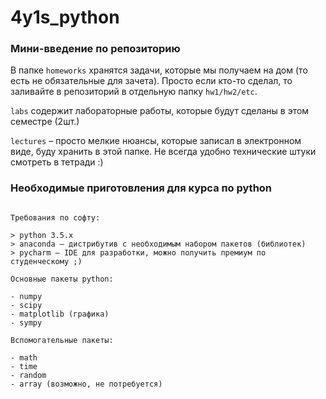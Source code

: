 # 4y1s_python


### Мини-введение по репозиторию

В папке `homeworks` хранятся задачи, которые мы получаем на дом (то есть не обязательные для зачета). Просто если кто-то сделал, то заливайте в репозиторий в отдельную папку `hw1/hw2/etc`.

`labs` содержит лабораторные работы, которые будут сделаны в этом семестре (2шт.)

`lectures` – просто мелкие нюансы, которые записал в электронном виде, буду хранить в этой папке. Не всегда удобно технические штуки смотреть в тетради :)


### Необходимые приготовления для курса по python

```

Требования по софту:

> python 3.5.x
> anaconda – дистрибутив с необходимым набором пакетов (библиотек)
> pycharm – IDE для разработки, можно получить премиум по студенческому ;)

Основные пакеты python:

- numpy
- scipy
- matplotlib (графика)
- sympy

Вспомогательные пакеты:

- math
- time
- random
- array (возможно, не потребуется)

```
